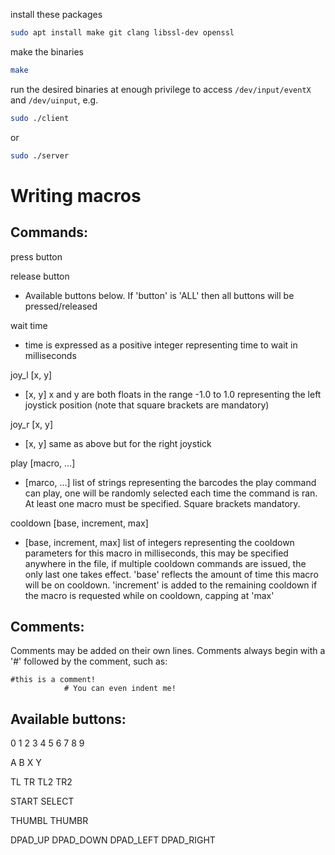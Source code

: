 install these packages
```bash
sudo apt install make git clang libssl-dev openssl
```

make the binaries
```bash
make
```

run the desired binaries at enough privilege to access ```/dev/input/eventX``` and ```/dev/uinput```, e.g.
```bash
sudo ./client
```
or
```bash
sudo ./server
```


# Writing macros

## Commands:
press button

release button 
- Available buttons below. If 'button' is 'ALL' then all buttons will be pressed/released 

wait time 
- time is expressed as a positive integer representing time to wait in milliseconds

joy_l [x, y]
- [x, y] x and y are both floats in the range -1.0 to 1.0 representing the left joystick position (note that square brackets are mandatory)

joy_r [x, y]
- [x, y] same as above but for the right joystick

play [macro, ...]
- [marco, ...] list of strings representing the barcodes the play command can play, one will be randomly selected each time the command is ran. At least one macro must be specified. Square brackets mandatory.

cooldown [base, increment, max]
- [base, increment, max] list of integers representing the cooldown parameters for this macro in milliseconds, this may be specified anywhere in the file, if multiple cooldown commands are issued, the only last one takes effect. 'base' reflects the amount of time this macro will be on cooldown. 'increment' is added to the remaining cooldown if the macro is requested while on cooldown, capping at 'max'

## Comments:

Comments may be added on their own lines.
Comments always begin with a '#' followed by the comment, such as:
```
#this is a comment!
            # You can even indent me!
```

## Available buttons:
0
1
2
3
4
5
6
7
8
9

A
B
X
Y

TL
TR
TL2
TR2

START
SELECT

THUMBL
THUMBR

DPAD_UP
DPAD_DOWN
DPAD_LEFT
DPAD_RIGHT
